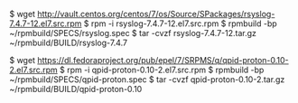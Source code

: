 $ wget http://vault.centos.org/centos/7/os/Source/SPackages/rsyslog-7.4.7-12.el7.src.rpm
$ rpm -i rsyslog-7.4.7-12.el7.src.rpm
$ rpmbuild -bp ~/rpmbuild/SPECS/rsyslog.spec
$ tar -cvzf rsyslog-7.4.7-12.tar.gz ~/rpmbuild/BUILD/rsyslog-7.4.7

$ wget https://dl.fedoraproject.org/pub/epel/7/SRPMS/q/qpid-proton-0.10-2.el7.src.rpm
$ rpm -i qpid-proton-0.10-2.el7.src.rpm
$ rpmbuild -bp ~/rpmbuild/SPECS/qpid-proton.spec
$ tar -cvzf qpid-proton-0.10-2.tar.gz ~/rpmbuild/BUILD/qpid-proton-0.10
